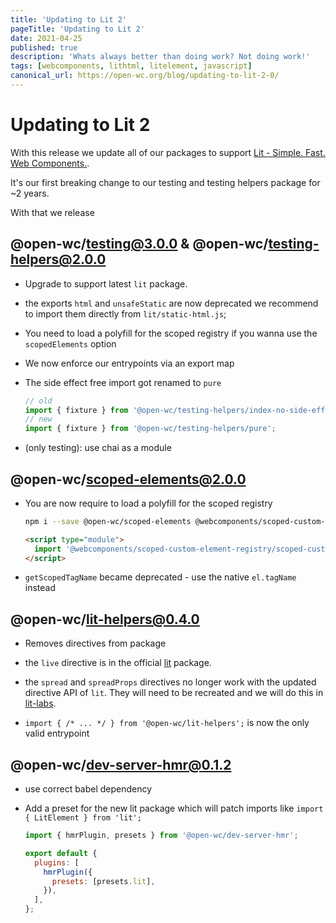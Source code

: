 ```yaml
---
title: 'Updating to Lit 2'
pageTitle: 'Updating to Lit 2'
date: 2021-04-25
published: true
description: 'Whats always better than doing work? Not doing work!'
tags: [webcomponents, lithtml, litelement, javascript]
canonical_url: https://open-wc.org/blog/updating-to-lit-2-0/
---
```


# Updating to Lit 2

With this release we update all of our packages to support [Lit - Simple. Fast. Web Components.](https://lit.dev/).

It's our first breaking change to our testing and testing helpers package for ~2 years.

With that we release

## @open-wc/testing@3.0.0 & @open-wc/testing-helpers@2.0.0

- Upgrade to support latest `lit` package.
- the exports `html` and `unsafeStatic` are now deprecated we recommend to import them directly from `lit/static-html.js`;
- You need to load a polyfill for the scoped registry if you wanna use the `scopedElements` option
- We now enforce our entrypoints via an export map
- The side effect free import got renamed to `pure`

  ```js
  // old
  import { fixture } from '@open-wc/testing-helpers/index-no-side-effects.js';
  // new
  import { fixture } from '@open-wc/testing-helpers/pure';
  ```

- (only testing): use chai as a module

## @open-wc/scoped-elements@2.0.0

- You are now require to load a polyfill for the scoped registry

  ```bash
  npm i --save @open-wc/scoped-elements @webcomponents/scoped-custom-element-registry
  ```

  ```html
  <script type="module">
    import '@webcomponents/scoped-custom-element-registry/scoped-custom-element-registry.min.js';
  </script>
  ```

- `getScopedTagName` became deprecated - use the native `el.tagName` instead

## @open-wc/lit-helpers@0.4.0

- Removes directives from package

- the `live` directive is in the official [lit](https://lit.dev/docs/templates/directives/#live) package.
- the `spread` and `spreadProps` directives no longer work with the updated directive API of `lit`. They will need to be recreated and we will do this in [lit-labs](https://github.com/lit/lit/tree/main/packages/labs).
- `import { /* ... */ } from '@open-wc/lit-helpers';` is now the only valid entrypoint

## @open-wc/dev-server-hmr@0.1.2

- use correct babel dependency
- Add a preset for the new lit package which will patch imports like `import { LitElement } from 'lit';`

  ```js
  import { hmrPlugin, presets } from '@open-wc/dev-server-hmr';

  export default {
    plugins: [
      hmrPlugin({
        presets: [presets.lit],
      }),
    ],
  };
  ```

